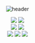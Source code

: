 <div align="center">

![header](https://capsule-render.vercel.app/api?type=waving&height=300&color=gradient&text=Yujin%20Choe&desc=Junior%20Android%20Developer&descSize=13)
  
<p align="center">
<img src ="https://img.shields.io/badge/Android-3DDC84.svg?&style=for-the-badge&logo=Android&logoColor=white"/>
<img src ="https://img.shields.io/badge/Kotlin-7F52FF.svg?&style=for-the-badge&logo=Kotlin&logoColor=white"/>
</br>
<img src="https://img.shields.io/badge/Flutter-%230256C2.svg?style=for-the-badge&logo=flutter&logoColor=white"/>
<img src="https://img.shields.io/badge/Dart-%230175C2.svg?style=for-the-badge&logo=dart&logoColor=white"/>
</br>
<img src ="https://img.shields.io/badge/git-%23F05033.svg?style=for-the-badge&logo=git&logoColor=white"/>
<img src ="https://img.shields.io/badge/github-%23121011.svg?style=for-the-badge&logo=github&logoColor=white"/>
<img src ="https://img.shields.io/badge/figma-F24E1E.svg?style=for-the-badge&logo=figma&logoColor=white"/>
</p>

</div>
